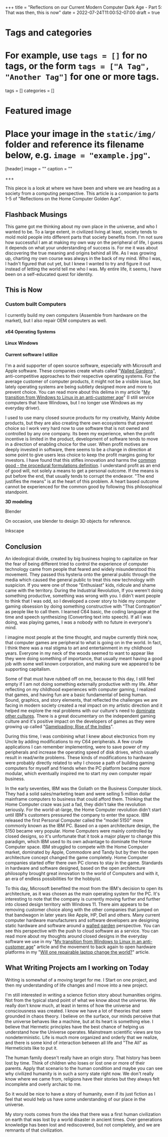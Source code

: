 +++
title = "Reflections on our Current Modern Computer Dark Age - Part 5: That was then, this is now"
date = 2022-07-24T11:00:52-07:00
draft = true

# Tags and categories
# For example, use `tags = []` for no tags, or the form `tags = ["A Tag", "Another Tag"]` for one or more tags.
tags = []
categories = []

# Featured image
# Place your image in the `static/img/` folder and reference its filename below, e.g. `image = "example.jpg"`.
[header]
image = ""
caption = ""

+++

This piece is a look at where we have been and where we are heading as a society from a computing perspective. This article is a companion to parts 1-5 of "Reflections on the Home Computer Golden Age". 

## Flashback Musings

This game got me thinking about my own place in the universe, and who I wanted to be. To a large extent, in civilized living at least,  society tends to mold mold people into different parts that society benefits from. I'm not sure how successful I am at making my own way on the peripheral of life, I guess it depends on what your understanding of success is. For me it was about discovering the true meaning and origins behind all life. As I was growing up, charting my own course was always in the back of my mind. Who I was, I hadn't figured that out yet, but I knew I wanted to try and figure it out instead of letting the world tell me who I was. My entire life, it seems, I have been on a self-educated quest for identity.

## This is Now

### Custom built Computers
I currently build my own computers (Assemble from hardware on the market), but I also repair OEM computers as well.

#### x64 Operating Systems
**Linux**
**Windows**

#### Current software I utilize
I'm a avid supporter of open source software, especially with Microsoft and Apple software. These companies create whats called "[Walled Gardens](https://en.wikipedia.org/wiki/Closed_platform)", anti-competitive approaches to their respective operating systems. For the average customer of computer products, it might not be a visible issue, but lately operating systems are being subtlety designed more and more to prevent choice. You can read more about this delima in my article "[My transition from Windows to Linux in an anti-customer age](https://www.scottrlarson.com/publications/publication-transition-windows-to-linux/)" (I still service computers that have Windows, but I no longer use Windows as my everyday driver).

I used to use many closed source products for my creativity, Mainly Adobe products, but they are also creating there own ecosystems that prevent choice so I work very hard now to use software that is not owned and controlled by any one company. Its been my experience, when the profit incentive is limited in the product, development of software tends to move in a direction of enabling choice for the user. When profit motives are deeply invested in software, there seems to be a change in direction at some point to give users less choice to keep the profit margins going for investors. I have found that this stifles innovation and harms the [common good - the procedural formulations definition](https://en.wikipedia.org/wiki/Common_good). I understand profit as an end of good will, not solely a means to get a personal outcome. If the means is put before the end, that usually tends to corrupt the endeavor. "The end justifies the means" is at the heart of this problem. A heart based outcome cannot be experienced for the common good by following this philosophical standpoint. 


**3D modeling**

Blender

On occasion, use blender to design 3D objects for reference.

Inkscape

## Conclusion

An ideological divide, created by big business hoping to capitalize on fear the fear of being different tried to control the experience of computer technology came from people that feared and widely misunderstood this movement. They passed this hysteria onto the general public through the media which caused the general public to treat this new technology with suspicion. If you were one of those "Enthusiast" kids, ridicule and shame came with the territory. During the Industrial Revolution, If you weren't doing something productive, something was wrong with you. I didn't want people to think that I was odd, so I developed a cover story to hide my computer gaming obsession by doing something constructive with "That Contraption" as people like to call them.  I learned C64 basic, the coding language at the time and speech synthesizing (Converting text into speech). If all I was doing, was playing games, I was a nobody with no future in everyone's mind.


I imagine most people at the time thought, and maybe currently think now, that computer games are peripheral to what is going on in the world. In fact, I think there was a real stigma to art and entertainment in my childhood years. Everyone in my neck of the woods seemed to want to appear like they were doing something of importance, that usually meant having a good job with some well known corporation, and making sure we appeared to be supporting capitalism. 

Some of that must have rubbed off on me, because to this day, I still feel empty if I am not doing something externally productive with my life. After reflecting on my childhood experiences with computer gaming, I realized that games, and having fun are a basic fundamental of being human. Sound, graphics, and story elements, that reflected the challenges we are facing in modern society created a real impact on my artistic direction and it helped me explore the real problems with our culture's need to [dominate other cultures](https://en.wikipedia.org/wiki/Cultural_hegemony). There is a great documentary on the independent gaming culture and it's positive impact on the developers of games as they were growing up called "[Gameloading: Rise of the Indies](https://gameloading.vhx.tv/videos/gameloading-stereo)". 

During this time, I was combining what I knew about electronics from my Uncle by adding modifications to my C64 peripherals. A few crude applications I can remember implementing, were to save power of my peripherals and increase the operating speed of disk drives, which usually result in read/write problems. These kinds of modifications to hardware were probably directly related to why I choose a path of building gaming computers for myself and friends when the PC platform became more modular, which eventually inspired me to start my own computer repair business.

In the early seventies, IBM was the Goliath on the Business Computer block. They had a solid sales/marketing team and were selling 5 million dollar mainframe computers to business that could afford them. Thinking that the Home Computer craze was just a fad, they didn't take the revolution seriously. For the world-at-large, the Home Computer revolution didn't start until IBM's customers pressured the company to enter the space. IBM released the first Personal Computer called the "model 5150" more commonly known as the IBM PC. Based on a open architecture design, the 5150 became very popular. Home Computers were mainly controlled by closed designs, so it's unfortunate that it took a major player to change this paradigm, which IBM used to its own advantage to dominate the Home Computer space. IBM struggled to compete with the Home Computer market, dominated by Apple, Commodore and Tandy but by then the open architecture concept changed the game completely. Home Computer companies started offer there own PC clones to stay in the game. Standards in hardware and software designed, based on the open architecture philosophy brought great innovation to the world of Computers and with it, an era of endless possibilities for the hobbyist.

To this day, Microsoft benefited the most from the IBM's decision to open its architecture, as it was chosen as the main operating system for the PC. It's interesting to note that the company is currently moving further and further into closed design territory with Windows 11. There aim appears to be removing customer choice along with the other companies that jumped on that bandwagon in later years like Apple, HP, Dell and others. Many current computer hardware manufacturers and software developers are designing static hardware and software around a [walled garden](https://en.wikipedia.org/wiki/Closed_platform) perspective. You can see this perspective with the push to cloud software as a service. You can read more about my thoughts around closed designs in the everyday software we use in my "[My transition from Windows to Linux in an anti-customer age](https://www.scottrlarson.com/publications/publication-transition-windows-to-linux/)" article and the movement to back again to open hardware platforms in my "[Will one repairable laptop change the world?](https://www.scottrlarson.com/publications/publication-future-of-repairability/)" article.

## What Writing Projects am I working on Today

Writing is somewhat of a moving target for me. I Start on one project, and then my understanding of life changes and I move into a new project.

I'm still interested in writing a science fiction story about humanities origins. Not from the typical stand point of what we know about the universe. We really don't know much, at least in terms of how the universe and consciousness was created. I know we have a lot of theories that seem grounded in chaos theory. I believe on the surface, our minds perceive that the universe behaves like a machine, but at its heart is something else. I believe that Hermetic principles have the best chance of helping us understand how the Universe operates. Mainstream scientific views are too nondeterministic. Life is much more organized and orderly that we realize, and there is some kind of interaction between all life and "The All" as Hermeticists like to put it. 

The human family doesn't really have an origin story. That history has been lost by time. Think of children who loses or lost one or more of their parents. Apply that scenario to the human condition and maybe you can see why civilized humanity is in such a sorry state right now. We don't really know where we came from, religions have their stories but they always felt incomplete and overly archaic to me. 

So it would be nice to have a story of humanity, even if its just fiction as I feel that would help us have some understanding of our place in the universe. 

My story roots comes from the idea that there was a first human civilization on earth that was lost by a world disaster in ancient times. Over generations knowledge has been lost and rediscovered, but not completely, and we are remnants of that civilization.